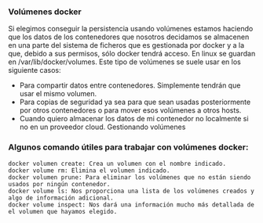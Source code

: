 ### Volúmenes docker

Si elegimos conseguir la persistencia usando volúmenes estamos haciendo que los datos de los contenedores que nosotros decidamos se almacenen en una parte del sistema de ficheros que es gestionada por docker y a la que, debido a sus permisos, sólo docker tendrá acceso. En linux se guardan en /var/lib/docker/volumes. Este tipo de volúmenes se suele usar en los siguiente casos:

- Para compartir datos entre contenedores. Simplemente tendrán que usar el mismo volumen.
- Para copias de seguridad ya sea para que sean usadas posteriormente por otros contenedores o para mover esos volúmenes a otros hosts.
- Cuando quiero almacenar los datos de mi contenedor no localmente si no en un proveedor cloud.
Gestionando volúmenes

### Algunos comando útiles para trabajar con volúmenes docker:

```
docker volumen create: Crea un volumen con el nombre indicado.
docker volume rm: Elimina el volumen indicado.
docker volumen prune: Para eliminar los volúmenes que no están siendo usados por ningún contenedor.
docker volume ls: Nos proporciona una lista de los volúmenes creados y algo de información adicional.
docker volume inspect: Nos dará una información mucho más detallada de el volumen que hayamos elegido.
```